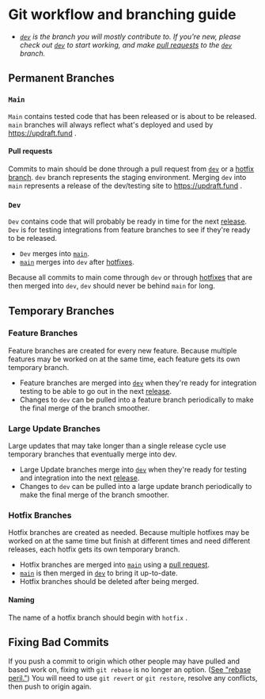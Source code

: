 # Git workflow and branching guide

* _[`dev`](#dev) is the branch you will mostly contribute to.  If you're new, please check out [`dev`](#dev) to start working, and make [pull requests](#pull-requests) to the [`dev`](#dev) branch._

## Permanent Branches

### `Main`

`Main` contains tested code that has been released or is about to be released. `main` branches will always reflect what's deployed and used by https://updraft.fund .

#### Pull requests

Commits to main should be done through a pull request from [`dev`](#dev) or a [hotfix branch](#hotfix-branches). `dev` branch represents the staging environment. Merging `dev` into `main` represents a release of the dev/testing site to https://updraft.fund .

### `Dev`

`Dev` contains code that will probably be ready in time for the next [release](#releases). `Dev` is for testing integrations from feature branches to see if they're ready to be released.

* `Dev` merges into [`main`](#main).
* [`main`](#main) merges into `dev` after [hotfixes](#hotfix-branches).

Because all commits to main come through `dev` or through [hotfixes](#hotfix-branches) that are then merged into `dev`, `dev` should never be behind `main` for long.

## Temporary Branches 

### Feature Branches

Feature branches are created for every new feature. Because multiple features may be worked on at the same time, each feature gets its own temporary branch.

* Feature branches are merged into [`dev`](#dev) when they're ready for integration testing to be able to go out in the next [release](#releases).
* Changes to `dev` can be pulled into a feature branch periodically to make the final merge of the branch smoother.

### Large Update Branches

Large updates that may take longer than a single release cycle use temporary branches that eventually merge into dev. 

* Large Update branches merge into [`dev`](#dev) when they're ready for testing and integration into the next [release](#releases).
* Changes to `dev` can be pulled into a large update branch periodically to make the final merge of the branch smoother.

### Hotfix Branches

Hotfix branches are created as needed. Because multiple hotfixes may be worked on at the same time but finish at different times and need different releases, each hotfix gets its own temporary branch.

* Hotfix branches are merged into [`main`](#main) using a [pull request](#pull-requests).
* [`main`](#main) is then merged in [`dev`](#dev) to bring it up-to-date.
* Hotfix branches should be deleted after being merged.

#### Naming

The name of a hotfix branch should begin with `hotfix` .

## Fixing Bad Commits

If you push a commit to origin which other people may have pulled and based work on, fixing with `git rebase` is no longer an option. ([See "rebase peril."](https://git-scm.com/book/en/v2/Git-Branching-Rebasing#_rebase_peril)) You will need to use `git revert` or `git restore`, resolve any conflicts, then push to origin again.

